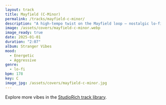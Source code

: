 ```yaml
---
layout: track
title: Mayfield (C-Minor)
permalink: /tracks/mayfield-c-minor/
description: "A high‑tempo twist on the Mayfield loop — nostalgic lo‑fi textures reimagined with urgency. Faded synthwave layers and dusty cassette crackle ride over 178 BPM drums, sharper and more insistent than its D‑Minor sibling. Dreamy emotion still lingers in the haze, but the pulse here is restless, energetic, and slightly aggressive — like memory on fast‑forward."
image: /assets/covers/mayfield-c-minor.webp
image_ready: true
date: 2025-01-01
duration: "2:07"
album: Stranger Vibes
mood:
  - Energetic
  - Aggressive
genre:
  - lo-fi
bpm: 178
key: C
image_jpg: /assets/covers/mayfield-c-minor.jpg
---
```


Explore more vibes in the [StudioRich track library](/tracks/).

